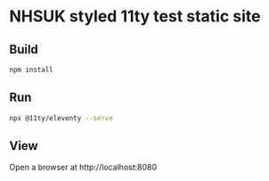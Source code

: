 # NHSUK styled 11ty test static site

## Build

``` bash
npm install
```

## Run

``` bash
npx @11ty/eleventy --serve
```

## View

Open a browser at http://localhost:8080